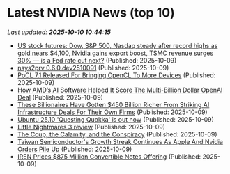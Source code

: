 # Latest NVIDIA News (top 10)
_Last updated: **2025-10-10 10:44:15**_

- [US stock futures: Dow, S&P 500, Nasdaq steady after record highs as gold nears $4,100, Nvidia gains export boost, TSMC revenue surges 30% — is a Fed rate cut next?](https://economictimes.indiatimes.com/news/international/us/us-stock-market-futures-today-dow-sp-500-nasdaq-steady-after-record-highs-as-gold-nears-4100-nvidia-gains-export-boost-tsmc-revenue-surges-30-is-a-fed-rate-cut-next/articleshow/124412319.cms) (Published: 2025-10-09)
- [nsys2prv 0.6.0.dev2510091](https://pypi.org/project/nsys2prv/0.6.0.dev2510091/) (Published: 2025-10-09)
- [PoCL 7.1 Released For Bringing OpenCL To More Devices](https://www.phoronix.com/news/PoCL-7.1-Released) (Published: 2025-10-09)
- [How AMD’s AI Software Helped It Score The Multi-Billion Dollar OpenAI Deal](https://www.forbes.com/sites/richardnieva/2025/10/09/amd-openai-chip-software/) (Published: 2025-10-09)
- [These Billionaires Have Gotten $450 Billion Richer From Striking AI Infrastructure Deals For Their Own Firms](https://www.forbes.com/sites/phoebeliu/2025/10/09/-billionaires-oracle-openai-amd-nvidia-450-billion-richer-ai-infrastructure-deals/) (Published: 2025-10-09)
- [Ubuntu 25.10 'Questing Quokka' is out now](https://www.gamingonlinux.com/2025/10/ubuntu-25-10-questing-quokka-is-out-now/.) (Published: 2025-10-09)
- [Little Nightmares 3 review](https://www.rockpapershotgun.com/little-nightmares-3-review) (Published: 2025-10-09)
- [The Coup, the Calamity, and the Conspiracy](https://www.activistpost.com/the-coup-the-calamity-and-the-conspiracy/) (Published: 2025-10-09)
- [Taiwan Semiconductor's Growth Streak Continues As Apple And Nvidia Orders Pile Up](https://biztoc.com/x/97dac67ecabe44d5) (Published: 2025-10-09)
- [IREN Prices $875 Million Convertible Notes Offering](https://www.globenewswire.com/news-release/2025/10/09/3163962/0/en/IREN-Prices-875-Million-Convertible-Notes-Offering.html) (Published: 2025-10-09)
